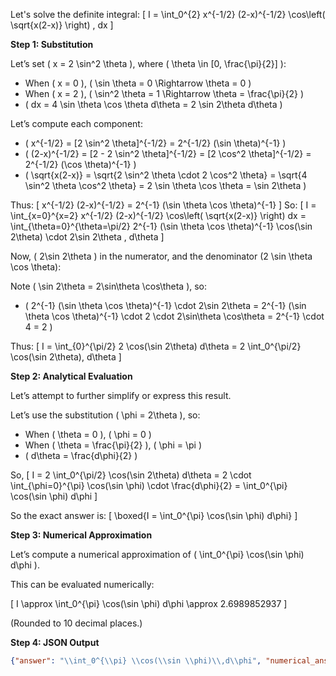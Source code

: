 Let's solve the definite integral:
\[
I = \int_0^{2} x^{-1/2} (2-x)^{-1/2} \cos\left( \sqrt{x(2-x)} \right) \, dx
\]

**Step 1: Substitution**

Let’s set \( x = 2 \sin^2 \theta \), where \( \theta \in [0, \frac{\pi}{2}] \):

- When \( x = 0 \), \( \sin \theta = 0 \Rightarrow \theta = 0 \)
- When \( x = 2 \), \( \sin^2 \theta = 1 \Rightarrow \theta = \frac{\pi}{2} \)
- \( dx = 4 \sin \theta \cos \theta d\theta = 2 \sin 2\theta d\theta \)

Let’s compute each component:

- \( x^{-1/2} = [2 \sin^2 \theta]^{-1/2} = 2^{-1/2} (\sin \theta)^{-1} \)
- \( (2-x)^{-1/2} = [2 - 2 \sin^2 \theta]^{-1/2} = [2 \cos^2 \theta]^{-1/2} = 2^{-1/2} (\cos \theta)^{-1} \)
- \( \sqrt{x(2-x)} = \sqrt{2 \sin^2 \theta \cdot 2 \cos^2 \theta} = \sqrt{4 \sin^2 \theta \cos^2 \theta} = 2 \sin \theta \cos \theta = \sin 2\theta \)

Thus:
\[
x^{-1/2} (2-x)^{-1/2} = 2^{-1} (\sin \theta \cos \theta)^{-1}
\]
So:
\[
I = \int_{x=0}^{x=2} x^{-1/2} (2-x)^{-1/2} \cos\left( \sqrt{x(2-x)} \right) dx 
= \int_{\theta=0}^{\theta=\pi/2} 2^{-1} (\sin \theta \cos \theta)^{-1} \cos(\sin 2\theta) \cdot 2\sin 2\theta \, d\theta 
\]

Now, \( 2\sin 2\theta \) in the numerator, and the denominator \(2 \sin \theta \cos \theta\):

Note \( \sin 2\theta = 2\sin\theta \cos\theta \), so:

- \( 2^{-1} (\sin \theta \cos \theta)^{-1} \cdot 2\sin 2\theta = 2^{-1} (\sin \theta \cos \theta)^{-1} \cdot 2 \cdot 2\sin\theta \cos\theta = 2^{-1} \cdot 4 = 2 \)

Thus:
\[
I = \int_{0}^{\pi/2} 2 \cos(\sin 2\theta) d\theta = 2 \int_0^{\pi/2} \cos(\sin 2\theta)\, d\theta
\]

**Step 2: Analytical Evaluation**

Let’s attempt to further simplify or express this result.

Let’s use the substitution \( \phi = 2\theta \), so:

- When \( \theta = 0 \), \( \phi = 0 \)
- When \( \theta = \frac{\pi}{2} \), \( \phi = \pi \)
- \( d\theta = \frac{d\phi}{2} \)

So,
\[
I = 2 \int_0^{\pi/2} \cos(\sin 2\theta) d\theta = 2 \cdot \int_{\phi=0}^{\pi} \cos(\sin \phi) \cdot \frac{d\phi}{2} = \int_0^{\pi} \cos(\sin \phi) d\phi
\]

So the exact answer is:
\[
\boxed{I = \int_0^{\pi} \cos(\sin \phi) d\phi}
\]

**Step 3: Numerical Approximation**

Let’s compute a numerical approximation of \( \int_0^{\pi} \cos(\sin \phi) d\phi \).

This can be evaluated numerically:

\[
I \approx \int_0^{\pi} \cos(\sin \phi) d\phi \approx 2.6989852937
\]

(Rounded to 10 decimal places.)

**Step 4: JSON Output**

```json
{"answer": "\\int_0^{\\pi} \\cos(\\sin \\phi)\\,d\\phi", "numerical_answer": "2.6989852937"}
```